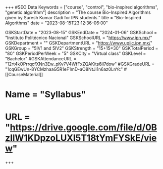 +++
#SEO Data
Keywords = ["course", "control", "bio-inspired algorithms", "genetic algorithm"]
description = "The course Bio-Inspired Algorithms given by Suresh Kumar Gadi for IPN students."
title = "Bio-Inspired Algorithms"
date = "2023-08-15T23:12:36-06:00"

GSKStartDate = "2023-08-15"
GSKEndDate = "2024-01-06"
GSKSchool = "Instituto Politécnico Nacional"
GSKSchoolURL = "https://www.ipn.mx/"
GSKDepartment = ""
GSKDepartmentURL = "https://www.upiic.ipn.mx/"
GSKGroup = "5IV1 and 5IV2"
GSKStrength = "15+15=30"
GSKTotalPeriod = "80"
GSKPeriodPerWeek = "5"
GSKCity = "Virtual class"
GSKLevel = "Bachelor"
#GSKAttendanceURL = "12rt4kOPrrqcfXNn3Ew_pKv7V4WfFxZQAKits6iI7dow"
#GSKGradeURL = "1cqGEwUn-8YCMzhaaG5R1eF1mD-aO8NtJi1n6az0LnYc"
#[[CourseMaterial]]
#    Name = "Syllabus"
#    URL = "https://drive.google.com/file/d/0BzllW1KDpzoLUXl5T18tYmFYSkE/view"

+++